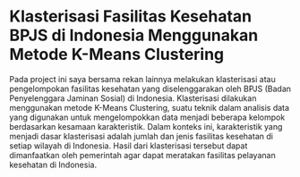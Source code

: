 # Klasterisasi Fasilitas Kesehatan BPJS di Indonesia Menggunakan Metode K-Means Clustering
Pada project ini saya bersama rekan lainnya melakukan klasterisasi atau pengelompokan fasilitas kesehatan yang diselenggarakan oleh BPJS (Badan Penyelenggara Jaminan Sosial) di Indonesia. Klasterisasi dilakukan menggunakan metode K-Means Clustering, suatu teknik dalam analisis data yang digunakan untuk mengelompokkan data menjadi beberapa kelompok berdasarkan kesamaan karakteristik. Dalam konteks ini, karakteristik yang menjadi dasar klasterisasi adalah jumlah dan jenis fasilitas kesehatan di setiap wilayah di Indonesia. Hasil dari klasterisasi tersebut dapat dimanfaatkan oleh pemerintah agar dapat meratakan fasilitas pelayanan kesehatan di Indonesia.
